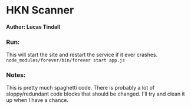 # HKN Scanner

#### Author: Lucas Tindall

### Run: 
This will start the site and restart the service if it ever crashes. 
`node_modules/forever/bin/forever start app.js`

### Notes: 
This is pretty much spaghetti code. There is probably a lot of sloppy/redundant 
code blocks that should be changed. I'll try and clean it up when I have a 
chance. 


